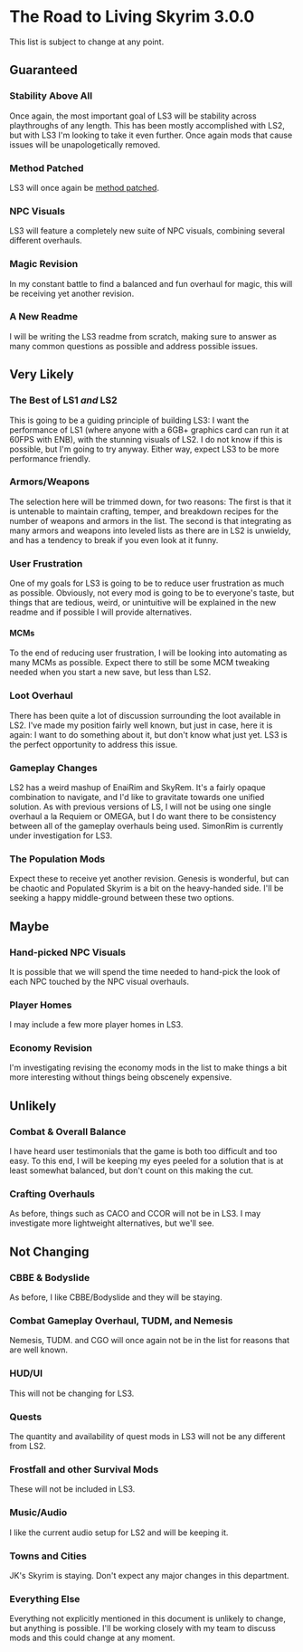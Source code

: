 # The Road to Living Skyrim 3.0.0
This list is subject to change at any point.

## Guaranteed
### Stability Above All
Once again, the most important goal of LS3 will be stability across playthroughs of any length. This has been mostly accomplished with LS2, but with LS3 I'm looking to take it even further. Once again mods that cause issues will be unapologetically removed.

### Method Patched
LS3 will once again be [method patched](https://gist.github.com/CovenantTurtle/9992289653e91455a06753ef6275590a).

### NPC Visuals
LS3 will feature a completely new suite of NPC visuals, combining several different overhauls.

### Magic Revision
In my constant battle to find a balanced and fun overhaul for magic, this will be receiving yet another revision.

### A New Readme
I will be writing the LS3 readme from scratch, making sure to answer as many common questions as possible and address possible issues.

## Very Likely
### The Best of LS1 *and* LS2
This is going to be a guiding principle of building LS3: I want the performance of LS1 (where anyone with a 6GB+ graphics card can run it at 60FPS with ENB), with the stunning visuals of LS2. I do not know if this is possible, but I'm going to try anyway. Either way, expect LS3 to be more performance friendly.

### Armors/Weapons
The selection here will be trimmed down, for two reasons: The first is that it is untenable to maintain crafting, temper, and breakdown recipes for the number of weapons and armors in the list. The second is that integrating as many armors and weapons into leveled lists as there are in LS2 is unwieldy, and has a tendency to break if you even look at it funny.

### User Frustration
One of my goals for LS3 is going to be to reduce user frustration as much as possible. Obviously, not every mod is going to be to everyone's taste, but things that are tedious, weird, or unintuitive will be explained in the new readme and if possible I will provide alternatives.

#### MCMs
To the end of reducing user frustration, I will be looking into automating as many MCMs as possible. Expect there to still be some MCM tweaking needed when you start a new save, but less than LS2.

### Loot Overhaul
There has been quite a lot of discussion surrounding the loot available in LS2. I've made my position fairly well known, but just in case, here it is again: I want to do something about it, but don't know what just yet. LS3 is the perfect opportunity to address this issue.

### Gameplay Changes
LS2 has a weird mashup of EnaiRim and SkyRem. It's a fairly opaque combination to navigate, and I'd like to gravitate towards one unified solution. As with previous versions of LS, I will not be using one single overhaul a la Requiem or OMEGA, but I do want there to be consistency between all of the gameplay overhauls being used. SimonRim is currently under investigation for LS3.

### The Population Mods
Expect these to receive yet another revision. Genesis is wonderful, but can be chaotic and Populated Skyrim is a bit on the heavy-handed side. I'll be seeking a happy middle-ground between these two options.

## Maybe
### Hand-picked NPC Visuals
It is possible that we will spend the time needed to hand-pick the look of each NPC touched by the NPC visual overhauls.

### Player Homes
I may include a few more player homes in LS3.

### Economy Revision
I'm investigating revising the economy mods in the list to make things a bit more interesting without things being obscenely expensive.

## Unlikely
### Combat & Overall Balance
I have heard user testimonials that the game is both too difficult and too easy. To this end, I will be keeping my eyes peeled for a solution that is at least somewhat balanced, but don't count on this making the cut.

### Crafting Overhauls
As before, things such as CACO and CCOR will not be in LS3. I may investigate more lightweight alternatives, but we'll see.

## Not Changing
### CBBE & Bodyslide
As before, I like CBBE/Bodyslide and they will be staying.

### Combat Gameplay Overhaul, TUDM, and Nemesis
Nemesis, TUDM. and CGO will once again not be in the list for reasons that are well known.

### HUD/UI
This will not be changing for LS3.

### Quests
The quantity and availability of quest mods in LS3 will not be any different from LS2. 

### Frostfall and other Survival Mods
These will not be included in LS3.

### Music/Audio
I like the current audio setup for LS2 and will be keeping it.

### Towns and Cities
JK's Skyrim is staying. Don't expect any major changes in this department.

### Everything Else
Everything not explicitly mentioned in this document is unlikely to change, but anything is possible. I'll be working closely with my team to discuss mods and this could change at any moment.



